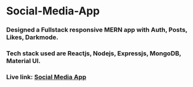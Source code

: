 # Social-Media-App

### Designed a Fullstack responsive MERN app with Auth, Posts, Likes, Darkmode.
### Tech stack used are Reactjs, Nodejs, Expressjs, MongoDB, Material UI.

### Live link: [Social Media App](https://64da16ba627060000860de5b--preeminent-wisp-e95f59.netlify.app/) 

